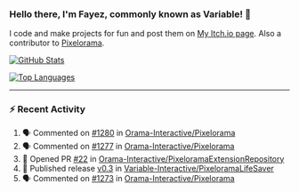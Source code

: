 ### Hello there, I'm Fayez, commonly known as Variable! 👋
I code and make projects for fun and post them on [My Itch.io page](https://variable-industries.itch.io/). Also a contributor to [Pixelorama](https://github.com/Orama-Interactive/Pixelorama).

[![GitHub Stats](https://github-readme-stats.vercel.app/api/?username=Variable-ind&show_icons=true&theme=merko)](https://github.com/anuraghazra/github-readme-stats)

[![Top Languages](https://github-readme-stats.vercel.app/api/top-langs/?username=Variable-ind&layout=compact&theme=merko)](https://github.com/anuraghazra/github-readme-stats)

---

### :zap: Recent Activity

<!--START_SECTION:activity-->
1. 🗣 Commented on [#1280](https://github.com/Orama-Interactive/Pixelorama/issues/1280#issuecomment-2987712303) in [Orama-Interactive/Pixelorama](https://github.com/Orama-Interactive/Pixelorama)
2. 🗣 Commented on [#1277](https://github.com/Orama-Interactive/Pixelorama/issues/1277#issuecomment-2978098655) in [Orama-Interactive/Pixelorama](https://github.com/Orama-Interactive/Pixelorama)
3. 💪 Opened PR [#22](https://github.com/Orama-Interactive/PixeloramaExtensionRepository/pull/22) in [Orama-Interactive/PixeloramaExtensionRepository](https://github.com/Orama-Interactive/PixeloramaExtensionRepository)
4. 🚀 Published release [v0.3](https://github.com/Variable-Interactive/PixeloramaLifeSaver/releases/tag/v0.3) in [Variable-Interactive/PixeloramaLifeSaver](https://github.com/Variable-Interactive/PixeloramaLifeSaver)
5. 🗣 Commented on [#1273](https://github.com/Orama-Interactive/Pixelorama/issues/1273#issuecomment-2970767231) in [Orama-Interactive/Pixelorama](https://github.com/Orama-Interactive/Pixelorama)
<!--END_SECTION:activity-->

<!--
**Variable-ind/Variable-ind** is a ✨ _special_ ✨ repository because its `README.md` (this file) appears on your GitHub profile.

Here are some ideas to get you started:
- 🌱 I’m currently studying at ...
- 🔭 I’m currently working on ...
- 👯 I’m looking to collaborate on ...
- 🤔 I’m looking for help with ...
- 💬 Ask me about ...
- 📫 How to reach me: ...
- ⚡ Fun fact: ...
-->

